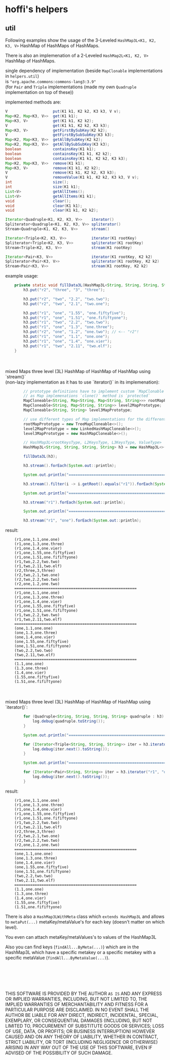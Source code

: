 # hoffi's helpers

## util

Following examples show the usage of the 3-Leveled `HashMap3L<K1, K2, K3, V>` HashMap of HashMaps of HashMaps.

There is also an implemenation of a 2-Leveled `HashMap2L<K1, K2, V>` HashMap of HashMaps.

single dependency of implementation (beside `MapClonable` implementations in `helpers.util`)</br>
is `"org.apache.commons:commons-lang3:3.9"`</br>
(for `Pair` and `Triple` implementations (made my own `Quadruple` implementation on top of these))

implemented methods are:

```java
V                    put(K1 k1, K2 k2, K3 k3, V v);
Map<K2, Map<K3, V>>  get(K1 k1);
Map<K3, V>           get(K1 k1, K2 k2);
V                    get(K1 k1, K2 k2, K3 k3);
Map<K3, V>           getFirstBySubKey(K2 k2);
V                    getFirstBySubSubKey(K3 k3);
Map<K2, Map<K3, V>>  getAllBySubKey(K2 k2);
Map<K2, Map<K3, V>>  getAllBySubSubKey(K3 k3);
boolean              containsKey(K1 k1);
boolean              containsKey(K1 k1, K2 k2);
boolean              containsKey(K1 k1, K2 k2, K3 k3);
Map<K2, Map<K3, V>>  remove(K1 k1);
Map<K3, V>           remove(K1 k1, K2 k2);
V                    remove(K1 k1, K2 k2, K3 k3);
V                    removeValue(K1 k1, K2 k2, K3 k3, V v);
int                  size();
int                  size(K1 k1);
List<V>              getAllItems();
List<V>              getAllItems(K1 k1);
void                 clear();
void                 clear(K1 k1);
void                 clear(K1 k1, K2 k2);

Iterator<Quadruple<K1, K2, K3, V>>    iterator()
Spliterator<Quadruple<K1, K2, K3, V>> spliterator()
Stream<Quadruple<K1, K2, K3, V>>      stream()

Iterator<Triple<K2, K3, V>>           iterator(K1 rootKey)
Spliterator<Triple<K2, K3, V>>        spliterator(K1 rootKey)
Stream<Triple<K2, K3, V>>             stream(K1 rootKey)

Iterator<Pair<K3, V>>                 iterator(K1 rootKey, K2 k2)
Spliterator<Pair<K3, V>>              spliterator(K1 rootKey, K2 k2)
Stream<Pair<K3, V>>                   stream(K1 rootKey, K2 k2)

```

example usage:

```java
    private static void fillData3L(HashMap3L<String, String, String, String> h3) {
        h3.put("r2", "three", "3", "three");

        h3.put("r2", "two", "2.2", "two.two");
        h3.put("r2", "two", "2.1", "two.one");

        h3.put("r1", "one", "1.55", "one.fiftyfive");
        h3.put("r1", "one", "1.51", "one.fififtyone");
        h3.put("r1", "two", "2.2", "two.two");
        h3.put("r1", "one", "1.3", "one.three");
        h3.put("r2", "one", "1.2", "one.two"); // <-- "r2"!
        h3.put("r1", "one", "1.1", "one.one");
        h3.put("r1", "one", "1.4", "one.vier");
        h3.put("r1", "two", "2.11", "two.elf");
    }
```

</br>
</br>
mixed Maps three level (3L) HashMap of HashMap of HashMap using `stream()`</br>
(non-lazy implementation as it has to use `iterator()` in its implemenation):

```java
        // prototype definitions have to implement custom `MapClonable` interface
        // as Map implemenations `clone()` method is `protected`
        MapCloneable<String, Map<String, Map<String, String>>> rootMapPrototype;
        MapCloneable<String, Map<String, String>> level2MapPrototype;
        MapCloneable<String, String> level3MapPrototype;

        // use different types of Map implementations for the different levels of our HashMap to HashMap to HashMap
        rootMapPrototype = new TreeMapCloneable<>();
        level2MapPrototype = new LinkedHashMapCloneable<>();
        level3MapPrototype = new HashMapCloneable<>();

        // HashMap3L<rootKeysType, L2KeysType, L3KeysType, ValueType>
        HashMap3L<String, String, String, String> h3 = new HashMap3L<>(rootMapPrototype, level2MapPrototype, level3MapPrototype);

        fillData3L(h3);

        h3.stream().forEach(System.out::println);

        System.out.println("======================================================".toString());

        h3.stream().filter(i -> i.getRoot().equals("r1")).forEach(System.out::println);

        System.out.println("======================================================".toString());

        h3.stream("r1").forEach(System.out::println);

        System.out.println("======================================================".toString());

        h3.stream("r1", "one").forEach(System.out::println);
```

result:

```text
    (r1,one,1.1,one.one)
    (r1,one,1.3,one.three)
    (r1,one,1.4,one.vier)
    (r1,one,1.55,one.fiftyfive)
    (r1,one,1.51,one.fififtyone)
    (r1,two,2.2,two.two)
    (r1,two,2.11,two.elf)
    (r2,three,3,three)
    (r2,two,2.1,two.one)
    (r2,two,2.2,two.two)
    (r2,one,1.2,one.two)
    ======================================================
    (r1,one,1.1,one.one)
    (r1,one,1.3,one.three)
    (r1,one,1.4,one.vier)
    (r1,one,1.55,one.fiftyfive)
    (r1,one,1.51,one.fififtyone)
    (r1,two,2.2,two.two)
    (r1,two,2.11,two.elf)
    ======================================================
    (one,1.1,one.one)
    (one,1.3,one.three)
    (one,1.4,one.vier)
    (one,1.55,one.fiftyfive)
    (one,1.51,one.fififtyone)
    (two,2.2,two.two)
    (two,2.11,two.elf)
    ======================================================
    (1.1,one.one)
    (1.3,one.three)
    (1.4,one.vier)
    (1.55,one.fiftyfive)
    (1.51,one.fififtyone)
```

</br>
</br>
mixed Maps three level (3L) HashMap of HashMap of HashMap using `iterator()`:

```java
        for (Quadruple<String, String, String, String> quadruple : h3) {
            log.debug(quadruple.toString());
        }

        System.out.println("======================================================".toString());

        for (Iterator<Triple<String, String, String>> iter = h3.iterator("r1"); iter.hasNext();) {
            log.debug(iter.next().toString());
        }

        System.out.println("======================================================".toString());

        for (Iterator<Pair<String, String>> iter = h3.iterator("r1", "one"); iter.hasNext();) {
            log.debug(iter.next().toString());
        }
```

result:

```text
    (r1,one,1.1,one.one)
    (r1,one,1.3,one.three)
    (r1,one,1.4,one.vier)
    (r1,one,1.55,one.fiftyfive)
    (r1,one,1.51,one.fififtyone)
    (r1,two,2.2,two.two)
    (r1,two,2.11,two.elf)
    (r2,three,3,three)
    (r2,two,2.1,two.one)
    (r2,two,2.2,two.two)
    (r2,one,1.2,one.two)
    ======================================================
    (one,1.1,one.one)
    (one,1.3,one.three)
    (one,1.4,one.vier)
    (one,1.55,one.fiftyfive)
    (one,1.51,one.fififtyone)
    (two,2.2,two.two)
    (two,2.11,two.elf)
    ======================================================
    (1.1,one.one)
    (1.3,one.three)
    (1.4,one.vier)
    (1.55,one.fiftyfive)
    (1.51,one.fififtyone)
```

There is also a `HashMap3LWithMeta` class which `extends HashMap3L` and allows to `metaPut(...)` metaKey/metaValue's for each key (doesn't matter on which level).

You even can attach metaKey/metaValues's to values of the HashMap3L

Also you can find keys (`findAll...ByMeta(...)`) which are in the HashMap3L which have a specific metakey or a specific metakey with a specific metaValue (`findAll...ByMetaValue(...)`).

</br>
</br>
</br>
</br>

THIS SOFTWARE IS PROVIDED BY THE AUTHOR `AS IS` AND ANY EXPRESS OR IMPLIED WARRANTIES, INCLUDING, BUT NOT LIMITED TO, THE IMPLIED WARRANTIES OF MERCHANTABILITY AND FITNESS FOR A PARTICULAR PURPOSE ARE DISCLAIMED. IN NO EVENT SHALL THE AUTHOR BE LIABLE FOR ANY DIRECT, INDIRECT, INCIDENTAL, SPECIAL, EXEMPLARY, OR CONSEQUENTIAL DAMAGES (INCLUDING, BUT NOT LIMITED TO, PROCUREMENT OF SUBSTITUTE GOODS OR SERVICES; LOSS OF USE, DATA, OR PROFITS; OR BUSINESS INTERRUPTION) HOWEVER CAUSED AND ON ANY THEORY OF LIABILITY, WHETHER IN CONTRACT, STRICT LIABILITY, OR TORT (INCLUDING NEGLIGENCE OR OTHERWISE) ARISING IN ANY WAY OUT OF THE USE OF THIS SOFTWARE, EVEN IF ADVISED OF THE POSSIBILITY OF SUCH DAMAGE.
